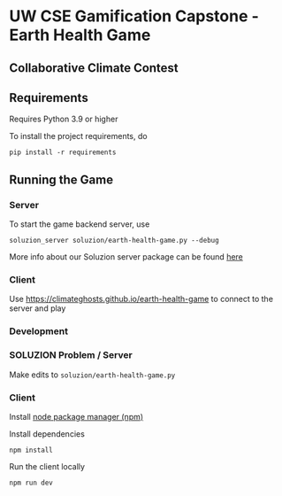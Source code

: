 # UW CSE Gamification Capstone - Earth Health Game

## Collaborative Climate Contest

## Requirements

Requires Python 3.9 or higher

To install the project requirements, do

```shell
pip install -r requirements
```

## Running the Game

### Server

To start the game backend server, use

```shell
soluzion_server soluzion/earth-health-game.py --debug
```

More info about our Soluzion server package can be found [here](https://github.com/ClimateGhosts/soluzion-server)

### Client

Use https://climateghosts.github.io/earth-health-game to connect to the server and play

### Development

### SOLUZION Problem / Server

Make edits to `soluzion/earth-health-game.py`

### Client

Install [node package manager (npm)](https://docs.npmjs.com/downloading-and-installing-node-js-and-npm)

Install dependencies

```shell
npm install
```

Run the client locally

```shell
npm run dev
```